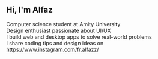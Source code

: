## Hi, I'm Alfaz 
 Computer science student at Amity University </br>
 Design enthusiast passionate about UI/UX </br>
 I build web and desktop apps to solve real-world problems </br>
 I share coding tips and design ideas on https://www.instagram.com/fr.alfazz/ </br>
